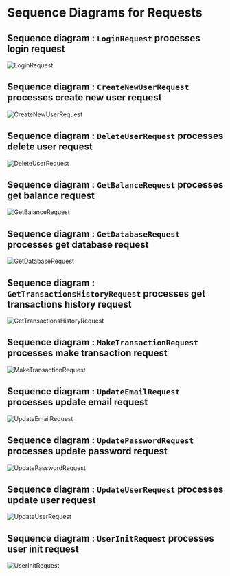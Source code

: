 # Sequence Diagrams for Requests


## Sequence diagram : `LoginRequest` processes login request

<!-- image of Diagram from plantuml server -->
![LoginRequest](https://www.plantuml.com/plantuml/proxy?cache=no&src=https://raw.githubusercontent.com/7osssam/QT-Banking-System-Server/master/docs/sequence-diagrams/Requests/LoginRequest.puml)


## Sequence diagram : `CreateNewUserRequest ` processes create new user request

<!-- image of Diagram from plantuml server -->
![CreateNewUserRequest](https://www.plantuml.com/plantuml/proxy?cache=no&src=https://raw.githubusercontent.com/7osssam/QT-Banking-System-Server/master/docs/sequence-diagrams/Requests/CreateNewUserRequest.puml)

## Sequence diagram : `DeleteUserRequest` processes delete user request

<!-- image of Diagram from plantuml server -->
![DeleteUserRequest](https://www.plantuml.com/plantuml/proxy?cache=no&src=https://raw.githubusercontent.com/7osssam/QT-Banking-System-Server/master/docs/sequence-diagrams/Requests/DeleteUserRequest.puml)

## Sequence diagram : `GetBalanceRequest` processes get balance request

<!-- image of Diagram from plantuml server -->
![GetBalanceRequest](https://www.plantuml.com/plantuml/proxy?cache=no&src=https://raw.githubusercontent.com/7osssam/QT-Banking-System-Server/master/docs/sequence-diagrams/Requests/GetBalanceRequest.puml)

## Sequence diagram : `GetDatabaseRequest` processes get database request

<!-- image of Diagram from plantuml server -->
![GetDatabaseRequest](https://www.plantuml.com/plantuml/proxy?cache=no&src=https://raw.githubusercontent.com/7osssam/QT-Banking-System-Server/master/docs/sequence-diagrams/Requests/GetDatabaseRequest.puml)

## Sequence diagram : `GetTransactionsHistoryRequest` processes get transactions history request

<!-- image of Diagram from plantuml server -->
![GetTransactionsHistoryRequest](https://www.plantuml.com/plantuml/proxy?cache=no&src=https://raw.githubusercontent.com/7osssam/QT-Banking-System-Server/master/docs/sequence-diagrams/Requests/GetTransactionsHistoryRequest.puml)

## Sequence diagram : `MakeTransactionRequest` processes make transaction request

<!-- image of Diagram from plantuml server -->
![MakeTransactionRequest](https://www.plantuml.com/plantuml/proxy?cache=no&src=https://raw.githubusercontent.com/7osssam/QT-Banking-System-Server/master/docs/sequence-diagrams/Requests/MakeTransactionRequest.puml)

## Sequence diagram : `UpdateEmailRequest` processes update email request

<!-- image of Diagram from plantuml server -->
![UpdateEmailRequest](https://www.plantuml.com/plantuml/proxy?cache=no&src=https://raw.githubusercontent.com/7osssam/QT-Banking-System-Server/master/docs/sequence-diagrams/Requests/UpdateEmailRequest.puml)

## Sequence diagram : `UpdatePasswordRequest` processes update password request

<!-- image of Diagram from plantuml server -->
![UpdatePasswordRequest](https://www.plantuml.com/plantuml/proxy?cache=no&src=https://raw.githubusercontent.com/7osssam/QT-Banking-System-Server/master/docs/sequence-diagrams/Requests/UpdatePasswordRequest.puml)

## Sequence diagram : `UpdateUserRequest` processes update user request

<!-- image of Diagram from plantuml server -->
![UpdateUserRequest](https://www.plantuml.com/plantuml/proxy?cache=no&src=https://raw.githubusercontent.com/7osssam/QT-Banking-System-Server/master/docs/sequence-diagrams/Requests/UpdateUserRequest.puml)

## Sequence diagram : `UserInitRequest` processes user init request

<!-- image of Diagram from plantuml server -->
![UserInitRequest](https://www.plantuml.com/plantuml/proxy?cache=no&src=https://raw.githubusercontent.com/7osssam/QT-Banking-System-Server/master/docs/sequence-diagrams/Requests/UserInitRequest.puml)